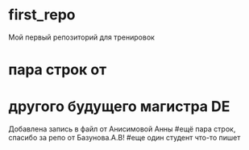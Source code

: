 # first_repo
Мой первый репозиторий для тренировок
# пара строк от
# другого будущего магистра DE
Добавлена запись в файл от Анисимовой Анны
#ещё пара строк, спасибо за репо от Базунова.А.В!
#еще один студент что-то пишет

